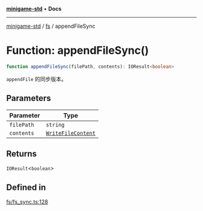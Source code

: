 [**minigame-std**](../../../README.md) • **Docs**

***

[minigame-std](../../../README.md) / [fs](../README.md) / appendFileSync

# Function: appendFileSync()

```ts
function appendFileSync(filePath, contents): IOResult<boolean>
```

`appendFile` 的同步版本。

## Parameters

| Parameter | Type |
| ------ | ------ |
| `filePath` | `string` |
| `contents` | [`WriteFileContent`](../type-aliases/WriteFileContent.md) |

## Returns

`IOResult`\<`boolean`\>

## Defined in

[fs/fs\_sync.ts:128](https://github.com/JiangJie/minigame-std/blob/1d046e44c5931182cced8ad59c3bf51847c8ead7/src/std/fs/fs_sync.ts#L128)
